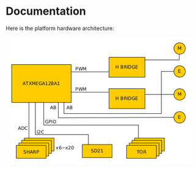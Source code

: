 # Documentation

Here is the platform hardware architecture:

![Image of HW architecture](https://github.com/cogip/documentation/raw/master/images/hw_diagram.png)
